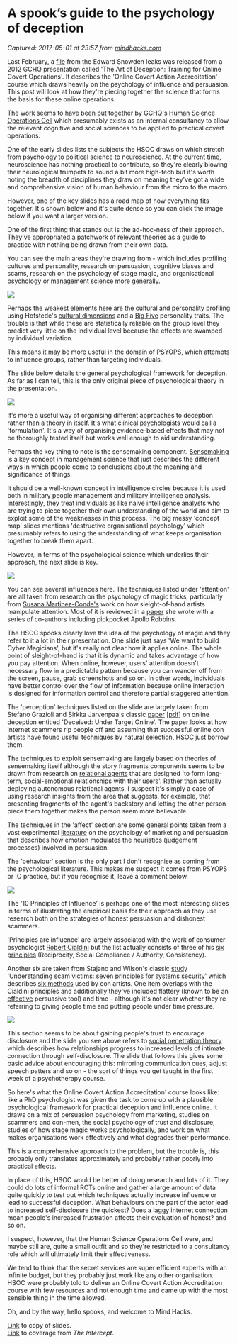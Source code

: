# A spook’s guide to the psychology of deception

_Captured: 2017-05-01 at 23:57 from [mindhacks.com](https://mindhacks.com/2014/06/28/a-spooks-guide-to-the-psychology-of-deception/?utm_content=buffer66e2b&utm_medium=social&utm_source=twitter.com&utm_campaign=buffer)_

Last February, a [file](https://firstlook.org/theintercept/document/2014/02/24/art-deception-training-new-generation-online-covert-operations/) from the Edward Snowden leaks was released from a 2012 GCHQ presentation called 'The Art of Deception: Training for Online Covert Operations'. It describes the 'Online Covert Action Accreditation' course which draws heavily on the psychology of influence and persuasion. This post will look at how they're piecing together the science that forms the basis for these online operations.

The work seems to have been put together by GCHQ's [Human Science Operations Cell](https://en.wikipedia.org/wiki/Human_Science_Operations_Cell) which presumably exists as an internal consultancy to allow the relevant cognitive and social sciences to be applied to practical covert operations.

One of the early slides lists the subjects the HSOC draws on which stretch from psychology to political science to neuroscience. At the current time, neuroscience has nothing practical to contribute, so they're clearly blowing their neurological trumpets to sound a bit more high-tech but it's worth noting the breadth of disciplines they draw on meaning they've got a wide and comprehensive vision of human behaviour from the micro to the macro.

However, one of the key slides has a road map of how everything fits together. It's shown below and it's quite dense so you can click the image below if you want a larger version.

One of the first thing that stands out is the ad-hoc-ness of their approach. They've appropriated a patchwork of relevant theories as a guide to practice with nothing being drawn from their own data.

You can see the main areas they're drawing from - which includes profiling cultures and personality, research on persuasion, cognitive biases and scams, research on the psychology of stage magic, and organisational psychology or management science more generally.

![](https://mindhacksblog.files.wordpress.com/2014/06/keyskillstrandssmall1.png?w=840)

Perhaps the weakest elements here are the cultural and personality profiling using Hofstede's [cultural dimensions](https://en.wikipedia.org/wiki/Hofstede%27s_cultural_dimensions_theory) and a [Big Five](https://en.wikipedia.org/wiki/Big_Five_personality_traits) personality traits. The trouble is that while these are statistically reliable on the group level they predict very little on the individual level because the effects are swamped by individual variation.

This means it may be more useful in the domain of [PSYOPS](https://en.wikipedia.org/wiki/Psychological_warfare), which attempts to influence groups, rather than targeting individuals.

The slide below details the general psychological framework for deception. As far as I can tell, this is the only original piece of psychological theory in the presentation.

![](https://mindhacksblog.files.wordpress.com/2014/06/buildingblocksdeception.jpg)

It's more a useful way of organising different approaches to deception rather than a theory in itself. It's what clinical psychologists would call a 'formulation'. It's a way of organising evidence-based effects that may not be thoroughly tested itself but works well enough to aid understanding.

Perhaps the key thing to note is the sensemaking component. [Sensemaking](https://en.wikipedia.org/wiki/Sensemaking) is a key concept in management science that just describes the different ways in which people come to conclusions about the meaning and significance of things.

It should be a well-known concept in intelligence circles because it is used both in military people management and military intelligence analysis. Interestingly, they treat individuals as like naive intelligence analysts who are trying to piece together their own understanding of the world and aim to exploit some of the weaknesses in this process. The big messy 'concept map' slides mentions 'destructive organisational psychology' which presumably refers to using the understanding of what keeps organisation together to break them apart.

However, in terms of the psychological science which underlies their approach, the next slide is key.

![](https://mindhacksblog.files.wordpress.com/2014/06/gambitsdeception.png)

You can see several influences here. The techniques listed under 'attention' are all taken from research on the psychology of magic tricks, particularly from [Susana Martinez-Conde's](http://smc.neuralcorrelate.com/people/) work on how sleight-of-hand artists manipulate attention. Most of it is reviewed in a [paper](http://journal.frontiersin.org/Journal/10.3389/fnhum.2011.00133/full) she wrote with a series of co-authors including pickpocket Apollo Robbins.

The HSOC spooks clearly love the idea of the psychology of magic and they refer to it a lot in their presentation. One slide just says 'We want to build Cyber Magicians', but it's really not clear how it applies online. The whole point of sleight-of-hand is that it is dynamic and takes advantage of how you pay attention. When online, however, users' attention doesn't necessary flow in a predictable pattern because you can wander off from the screen, pause, grab screenshots and so on. In other words, individuals have better control over the flow of information because online interaction is designed for information control and therefore partial staggered attention.

The 'perception' techniques listed on the slide are largely taken from Stefano Grazioli and Sirkka Jarvenpaa's classic [paper](http://dx.doi.org/10.1145/953460.953500) [[pdf](http://webs.comm.virginia.edu/Grazioli/Vita/pubs/Under%20Target%20on%20line%20CACM%202003.pdf)] on online deception entitled 'Deceived: Under Target Online'. The paper looks at how internet scammers rip people off and assuming that successful online con artists have found useful techniques by natural selection, HSOC just borrow them.

The techniques to exploit sensemaking are largely based on theories of sensemaking itself although the story fragments components seems to be drawn from research on [relational agents](http://relationalagents.com/projects/4.html) that are designed 'to form long-term, social-emotional relationships with their users'. Rather than actually deploying autonomous relational agents, I suspect it's simply a case of using research insights from the area that suggests, for example, that presenting fragments of the agent's backstory and letting the other person piece them together makes the person seem more believable.

The techniques in the 'affect' section are some general points taken from a vast experimental [literature](http://scholar.google.co.uk/scholar?q=persuasion+affect+emotion) on the psychology of marketing and persuasion that describes how emotion modulates the heuristics (judgement processes) involved in persuasion.

The 'behaviour' section is the only part I don't recognise as coming from the psychological literature. This makes me suspect it comes from PSYOPS or IO practice, but if you recognise it, leave a comment below.

![](https://mindhacksblog.files.wordpress.com/2014/06/principlesinfluence.png)

The '10 Principles of Influence' is perhaps one of the most interesting slides in terms of illustrating the empirical basis for their approach as they use research both on the strategies of honest persuasion and dishonest scammers.

'Principles are influence' are largely associated with the work of consumer psychologist [Robert Cialdini](https://en.wikipedia.org/wiki/Robert_Cialdini) but the list actually consists of three of his [six principles](https://en.wikipedia.org/wiki/Robert_Cialdini#6_key_principles_of_influence_by_Robert_Cialdini) (Reciprocity, Social Compliance / Authority, Consistency).

Another six are taken from Stajano and Wilson's classic [study](http://www.cl.cam.ac.uk/techreports/UCAM-CL-TR-754.html) 'Understanding scam victims: seven principles for systems security' which describes [six methods](https://www.schneier.com/blog/archives/2009/11/the_psychology_4.html) used by con artists. One item overlaps with the Cialdini principles and additionally they've included flattery (known to be an [effective](http://www.scientificamerican.com/article/flattery-will-get-you-far/) persuasive tool) and time - although it's not clear whether they're referring to giving people time and putting people under time pressure.

![](https://mindhacksblog.files.wordpress.com/2014/06/socialpenetration.png)

This section seems to be about gaining people's trust to encourage disclosure and the slide you see above refers to [social penetration theory](https://en.wikipedia.org/wiki/Social_penetration_theory) which describes how relationships progress to increased levels of intimate connection through self-disclosure. The slide that follows this gives some basic advice about encouraging this: mirroring communication cues, adjust speech patters and so on - the sort of things you get taught in the first week of a psychotherapy course.

So here's what the Online Covert Action Accreditation' course looks like: like a PhD psychologist was given the task to come up with a plausible psychological framework for practical deception and influence online. It draws on a mix of persuasion psychology from marketing, studies on scammers and con-men, the social psychology of trust and disclosure, studies of how stage magic works psychologically, and work on what makes organisations work effectively and what degrades their performance.

This is a comprehensive approach to the problem, but the trouble is, this probably only translates approximately and probably rather poorly into practical effects.

In place of this, HSOC would be better of doing research and lots of it. They could do lots of informal RCTs online and gather a large amount of data quite quickly to test out which techniques actually increase influence or lead to successful deception. What behaviours on the part of the actor lead to increased self-disclosure the quickest? Does a laggy internet connection mean people's increased frustration affects their evaluation of honest? and so on.

I suspect, however, that the Human Science Operations Cell were, and maybe still are, quite a small outfit and so they're restricted to a consultancy role which will ultimately limit their effectiveness.

We tend to think that the secret services are super efficient experts with an infinite budget, but they probably just work like any other organisation. HSOC were probably told to deliver an Online Covert Action Accreditation course with few resources and not enough time and came up with the most sensible thing in the time allowed.

Oh, and by the way, hello spooks, and welcome to Mind Hacks.

[Link](https://firstlook.org/theintercept/document/2014/02/24/art-deception-training-new-generation-online-covert-operations/) to copy of slides.  
[Link](https://firstlook.org/theintercept/2014/02/24/jtrig-manipulation/) to coverage from _The Intercept_.
